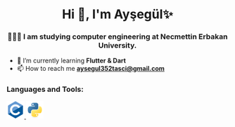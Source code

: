 <h1 align="center">Hi 👋, I'm Ayşegül✨</h1>
<h3 align="center">👩🏼‍💻 I am studying computer engineering at Necmettin Erbakan University.</h3>

- 🌱 I’m currently learning **Flutter & Dart**
- 📫 How to reach me **aysegul352tasci@gmail.com**


<p align="left">
</p>

<h3 align="left">Languages and Tools:</h3>
<p align="left"> <a href="https://www.cprogramming.com/" target="_blank" rel="noreferrer"> <img src="https://raw.githubusercontent.com/devicons/devicon/master/icons/c/c-original.svg" alt="c" width="40" height="40"/> </a> <a href="https://www.python.org" target="_blank" rel="noreferrer"> <img src="https://raw.githubusercontent.com/devicons/devicon/master/icons/python/python-original.svg" alt="python" width="40" height="40"/> </a> </p>
